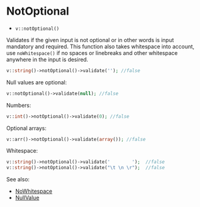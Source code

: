 # NotOptional

- `v::notOptional()`

Validates if the given input is not optional or in other words is input mandatory
and required. This function also takes whitespace into account, use `noWhitespace()`
if no spaces or linebreaks and other whitespace anywhere in the input is desired.

```php
v::string()->notOptional()->validate(''); //false
```

Null values are optional:

```php
v::notOptional()->validate(null); //false
```

Numbers:

```php
v::int()->notOptional()->validate(0); //false
```

Optional arrays:

```php
v::arr()->notOptional()->validate(array()); //false
```

Whitespace:

```php
v::string()->notOptional()->validate('        ');  //false
v::string()->notOptional()->validate("\t \n \r");  //false
```

See also:

  * [NoWhitespace](NoWhitespace.md)
  * [NullValue](NullValue.md)

